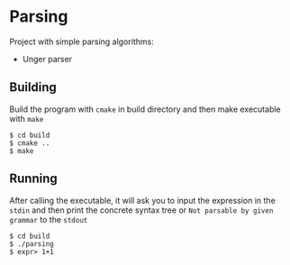 # Parsing

Project with simple parsing algorithms:
- Unger parser

## Building

Build the program with `cmake` in build directory and then make executable with `make`

```console
$ cd build
$ cmake ..
$ make
```

## Running

After calling the executable, it will ask you to input the expression in the `stdin` and then print the concrete syntax tree or `Not parsable by given grammar` to the `stdout`

```console
$ cd build
$ ./parsing
$ expr> 1+1
```
